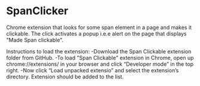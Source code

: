 # SpanClicker
Chrome extension that looks for some span element in a page and makes it clickable. The click activates a popup i.e.e alert on the page that displays "Made Span clickable".

Instructions to load the extension:
-Download the Span Clickable extension folder from GitHub.
-To load "Span Clickable" extension in Chrome, open up chrome://extensions/ in your browser and click “Developer mode” in the top right.
-Now click “Load unpacked extensio” and select the extension’s directory. Extension should be added to the list.
